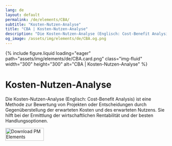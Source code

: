 ```yaml
---
lang: de
layout: default
permalink: /de/elements/CBA/
subtitle: "Kosten-Nutzen-Analyse"
title: "CBA | Kosten-Nutzen-Analyse"
description: "Die Kosten-Nutzen-Analyse (Englisch: Cost-Benefit Analysis) ist eine Methode zur Bewertung von Projekten oder Entscheidungen durch Gegenüberstellung der erwarteten Kosten und des erwarteten Nutzens. Sie hilft bei der Ermittlung der wirtschaftlichen Rentabilität und der besten Handlungsoptionen."
og_image: /assets/img/elements/de/CBA.og.png
---
```


{% include figure.liquid loading="eager" path="assets/img/elements/de/CBA.card.png" class="img-fluid" width="300" height="300" alt="CBA | Kosten-Nutzen-Analyse" %}

# Kosten-Nutzen-Analyse

Die Kosten-Nutzen-Analyse (Englisch: Cost-Benefit Analysis) ist eine Methode zur Bewertung von Projekten oder Entscheidungen durch Gegenüberstellung der erwarteten Kosten und des erwarteten Nutzens. Sie hilft bei der Ermittlung der wirtschaftlichen Rentabilität und der besten Handlungsoptionen.

<a href="https://apps.apple.com/app/apple-store/id6738084498?pt=127441684&ct=website&mt=8">
  <img src="{{ "assets/img/en/appstore.png" | relative_url }}" width="120" height="40" alt="Download PM Elements">
</a>
